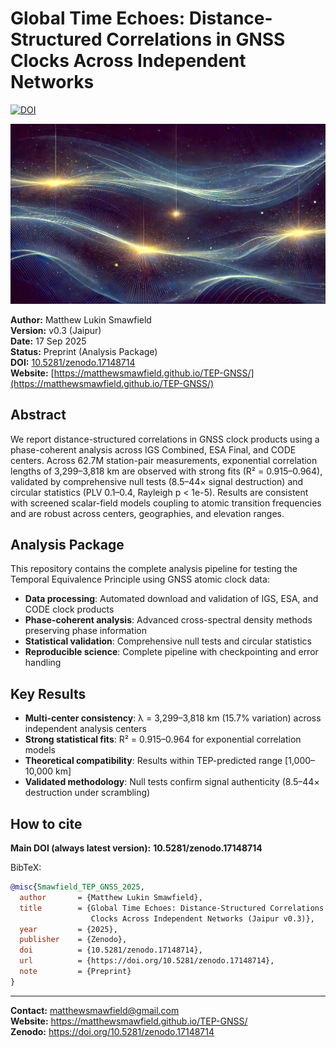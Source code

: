 # Global Time Echoes: Distance-Structured Correlations in GNSS Clocks Across Independent Networks

[![DOI](https://zenodo.org/badge/DOI/10.5281/zenodo.17148714.svg)](https://doi.org/10.5281/zenodo.17148714)

![TEP-GNSS Analysis Overview](./og-image.jpg)

**Author:** Matthew Lukin Smawfield  
**Version:** v0.3 (Jaipur)  
**Date:** 17 Sep 2025  
**Status:** Preprint (Analysis Package)  
**DOI:** [10.5281/zenodo.17148714](https://doi.org/10.5281/zenodo.17148714)  
**Website:** [https://matthewsmawfield.github.io/TEP-GNSS/](https://matthewsmawfield.github.io/TEP-GNSS/)

## Abstract

We report distance-structured correlations in GNSS clock products using a phase-coherent analysis across IGS Combined, ESA Final, and CODE centers. Across 62.7M station-pair measurements, exponential correlation lengths of 3,299–3,818 km are observed with strong fits (R² = 0.915–0.964), validated by comprehensive null tests (8.5–44× signal destruction) and circular statistics (PLV 0.1–0.4, Rayleigh p < 1e-5). Results are consistent with screened scalar-field models coupling to atomic transition frequencies and are robust across centers, geographies, and elevation ranges.

## Analysis Package

This repository contains the complete analysis pipeline for testing the Temporal Equivalence Principle using GNSS atomic clock data:

- **Data processing**: Automated download and validation of IGS, ESA, and CODE clock products
- **Phase-coherent analysis**: Advanced cross-spectral density methods preserving phase information
- **Statistical validation**: Comprehensive null tests and circular statistics
- **Reproducible science**: Complete pipeline with checkpointing and error handling

## Key Results

- **Multi-center consistency**: λ = 3,299–3,818 km (15.7% variation) across independent analysis centers
- **Strong statistical fits**: R² = 0.915–0.964 for exponential correlation models
- **Theoretical compatibility**: Results within TEP-predicted range [1,000–10,000 km]
- **Validated methodology**: Null tests confirm signal authenticity (8.5–44× destruction under scrambling)

## How to cite

**Main DOI (always latest version):** **10.5281/zenodo.17148714**

BibTeX:

```bibtex
@misc{Smawfield_TEP_GNSS_2025,
  author       = {Matthew Lukin Smawfield},
  title        = {Global Time Echoes: Distance-Structured Correlations in GNSS 
                  Clocks Across Independent Networks (Jaipur v0.3)},
  year         = {2025},
  publisher    = {Zenodo},
  doi          = {10.5281/zenodo.17148714},
  url          = {https://doi.org/10.5281/zenodo.17148714},
  note         = {Preprint}
}
```

---

**Contact:** matthewsmawfield@gmail.com  
**Website:** https://matthewsmawfield.github.io/TEP-GNSS/  
**Zenodo:** https://doi.org/10.5281/zenodo.17148714